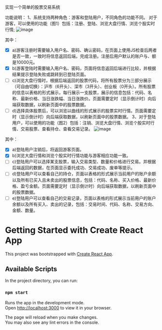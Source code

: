 实现一个简单的股票交易系统

功能说明：
1、系统支持两种角色：游客和登陆用户，不同角色的功能不同。
对于游客，可以使用的功能（图1）包括：注册、登陆、浏览大盘行情、浏览个股实时行情;
![image](https://github.com/programingisgoddamndifficult/StockPage/assets/90440706/6a0a76aa-3840-45b1-904a-a33a4cd7ba68)

其中：
- [x]  a)游客注册时需要输入用户名、密码、确认密码，在页面上使用JS检查后两者是否一致，一致时将信息返回后端，完成注册。注册后用户默认的账户与、额是10000元。
- [x]  b)游客登陆时需要输入用户名、密码，页面将信息返回后端进行比较，并根据结果提示登陆失败或跳转到已登陆页面。
- [ ]  c)浏览大盘行情时，根据后端返回的股票代码，将所有股票分为三部分展示（可自由切换）：沪市（6开头）、深市（3开头）、创业板（0开头）。所有股票的信息以表格的形式展示，每行展示一支股票，展示的信息包括：代码、名称、最新价格、当日涨跌幅、当日涨跌价。页面需要定时（显示倒计时）向后端获取数据，以刷新页面中的股票数据。
- [ ]  d)选择具体股票后，可以浏览以曲线的形式展示的股票实时行情。页面需要定时（显示倒计时）向后端获取数据，以刷新页面中的股票数据。
3、对于登陆用户，可以使用的功能（图2）包括：注销、浏览大盘行情、浏览个股实时行情、交易股票、查看持仓、查看交易记录。
![image](https://github.com/programingisgoddamndifficult/StockPage/assets/90440706/c95b0558-eb63-4f4b-8bbc-a0c3609c45e3)

其中：
- [x]  a)登陆用户注销后，将返回游客页面。
- [x]  b)浏览大盘行情和浏览个股实时行情功能与游客相应功能一致。
- [ ]  c)登陆用户可以选择某支股票，输入交易类型、数量和价格进行交易。并根据后端返回的数据，在页面显示委托成功、交易成功、废单等提示。
- [ ]  d)登陆用户可以查看自己的持仓，页面以表格的形式展示当前用户的账户余额以及所有已买入且未卖出的股票信息，包括：代码、名称、买入价格、最新价格、盈亏金额。页面需要定时（显示倒计时）向后端获取数据，以刷新页面中的股票数据。
- [ ]  e)登陆用户可以查看自己的交易记录，页面以表格的形式展示当前用户的账户余额以及所有买入、卖出的记录，包括：交易时间、代码、名称、交易方向、金额、数量。

# Getting Started with Create React App

This project was bootstrapped with [Create React App](https://github.com/facebook/create-react-app).

## Available Scripts

In the project directory, you can run:

### `npm start`

Runs the app in the development mode.\
Open [http://localhost:3000](http://localhost:3000) to view it in your browser.

The page will reload when you make changes.\
You may also see any lint errors in the console.

